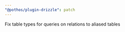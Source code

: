 ```yaml
---
"@pothos/plugin-drizzle": patch
---
```


Fix table types for queries on relations to aliased tables
